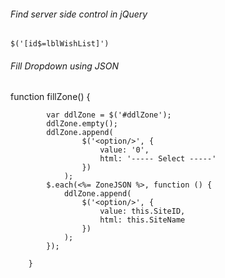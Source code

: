 ###### Find server side control in jQuery
`$('[id$=lblWishList]')`

###### Fill Dropdown using JSON
function fillZone() {  
            
            var ddlZone = $('#ddlZone');
            ddlZone.empty();
            ddlZone.append(
                    $('<option/>', {
                        value: '0',
                        html: '----- Select -----'
                    })
                );
            $.each(<%= ZoneJSON %>, function () {
                ddlZone.append(
                    $('<option/>', {
                        value: this.SiteID,
                        html: this.SiteName
                    })
                );
            });

        }
